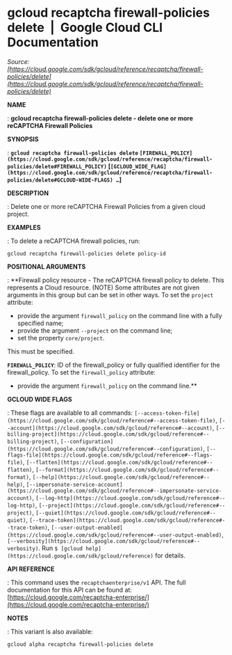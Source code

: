 # gcloud recaptcha firewall-policies delete  |  Google Cloud CLI Documentation

*Source: [https://cloud.google.com/sdk/gcloud/reference/recaptcha/firewall-policies/delete](https://cloud.google.com/sdk/gcloud/reference/recaptcha/firewall-policies/delete)*

**NAME**

: **gcloud recaptcha firewall-policies delete - delete one or more reCAPTCHA Firewall Policies**

**SYNOPSIS**

: **`gcloud recaptcha firewall-policies delete` `[FIREWALL_POLICY](https://cloud.google.com/sdk/gcloud/reference/recaptcha/firewall-policies/delete#FIREWALL_POLICY)` [`[GCLOUD_WIDE_FLAG](https://cloud.google.com/sdk/gcloud/reference/recaptcha/firewall-policies/delete#GCLOUD-WIDE-FLAGS) …`]**

**DESCRIPTION**

: Delete one or more reCAPTCHA Firewall Policies from a given cloud project.

**EXAMPLES**

: To delete a reCAPTCHA firewall policies, run:

```
gcloud recaptcha firewall-policies delete policy-id
```

**POSITIONAL ARGUMENTS**

: **Firewall policy resource - The reCAPTCHA firewall policy to delete. This
represents a Cloud resource. (NOTE) Some attributes are not given arguments in
this group but can be set in other ways.
To set the `project` attribute:

- provide the argument `firewall_policy` on the command line with a
fully specified name;
- provide the argument `--project` on the command line;
- set the property `core/project`.

This must be specified.

**`FIREWALL_POLICY`**:
ID of the firewall_policy or fully qualified identifier for the firewall_policy.
To set the `firewall_policy` attribute:

- provide the argument `firewall_policy` on the command line.**

**GCLOUD WIDE FLAGS**

: These flags are available to all commands: `[--access-token-file](https://cloud.google.com/sdk/gcloud/reference#--access-token-file)`,
`[--account](https://cloud.google.com/sdk/gcloud/reference#--account)`, `[--billing-project](https://cloud.google.com/sdk/gcloud/reference#--billing-project)`,
`[--configuration](https://cloud.google.com/sdk/gcloud/reference#--configuration)`,
`[--flags-file](https://cloud.google.com/sdk/gcloud/reference#--flags-file)`,
`[--flatten](https://cloud.google.com/sdk/gcloud/reference#--flatten)`, `[--format](https://cloud.google.com/sdk/gcloud/reference#--format)`, `[--help](https://cloud.google.com/sdk/gcloud/reference#--help)`, `[--impersonate-service-account](https://cloud.google.com/sdk/gcloud/reference#--impersonate-service-account)`,
`[--log-http](https://cloud.google.com/sdk/gcloud/reference#--log-http)`,
`[--project](https://cloud.google.com/sdk/gcloud/reference#--project)`, `[--quiet](https://cloud.google.com/sdk/gcloud/reference#--quiet)`, `[--trace-token](https://cloud.google.com/sdk/gcloud/reference#--trace-token)`, `[--user-output-enabled](https://cloud.google.com/sdk/gcloud/reference#--user-output-enabled)`,
`[--verbosity](https://cloud.google.com/sdk/gcloud/reference#--verbosity)`.
Run `$ [gcloud help](https://cloud.google.com/sdk/gcloud/reference)` for details.

**API REFERENCE**

: This command uses the `recaptchaenterprise/v1` API. The full
documentation for this API can be found at: [https://cloud.google.com/recaptcha-enterprise/](https://cloud.google.com/recaptcha-enterprise/)

**NOTES**

: This variant is also available:

```
gcloud alpha recaptcha firewall-policies delete
```